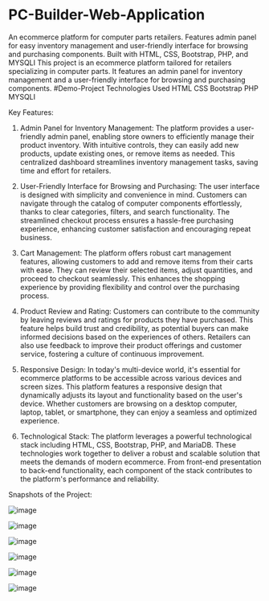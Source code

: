 # PC-Builder-Web-Application
An ecommerce platform for computer parts retailers. Features admin panel for easy inventory management and user-friendly interface for browsing and purchasing components. Built with HTML, CSS, Bootstrap, PHP, and MYSQLI
This project is an ecommerce platform tailored for retailers specializing in computer parts. It features an admin panel for inventory management and a user-friendly interface for browsing and purchasing components. #Demo-Project Technologies Used
HTML
CSS
Bootstrap
PHP
MYSQLI


Key Features:
1. Admin Panel for Inventory Management: The platform provides a user-friendly admin panel, enabling store owners to efficiently manage their product inventory. With intuitive controls, they can easily add new products, update existing ones, or remove items as needed. This centralized dashboard streamlines inventory management tasks, saving time and effort for retailers.

2. User-Friendly Interface for Browsing and Purchasing: The user interface is designed with simplicity and convenience in mind. Customers can navigate through the catalog of computer components effortlessly, thanks to clear categories, filters, and search functionality. The streamlined checkout process ensures a hassle-free purchasing experience, enhancing customer satisfaction and encouraging repeat business.

3. Cart Management: The platform offers robust cart management features, allowing customers to add and remove items from their carts with ease. They can review their selected items, adjust quantities, and proceed to checkout seamlessly. This enhances the shopping experience by providing flexibility and control over the purchasing process.

4. Product Review and Rating: Customers can contribute to the community by leaving reviews and ratings for products they have purchased. This feature helps build trust and credibility, as potential buyers can make informed decisions based on the experiences of others. Retailers can also use feedback to improve their product offerings and customer service, fostering a culture of continuous improvement.

5. Responsive Design: In today's multi-device world, it's essential for ecommerce platforms to be accessible across various devices and screen sizes. This platform features a responsive design that dynamically adjusts its layout and functionality based on the user's device. Whether customers are browsing on a desktop computer, laptop, tablet, or smartphone, they can enjoy a seamless and optimized experience.

6. Technological Stack: The platform leverages a powerful technological stack including HTML, CSS, Bootstrap, PHP, and MariaDB. These technologies work together to deliver a robust and scalable solution that meets the demands of modern ecommerce. From front-end presentation to back-end functionality, each component of the stack contributes to the platform's performance and reliability.

Snapshots of the Project:

![image](https://github.com/MohammadMaaz-Glasswala07/PC-Builder-Web-Application/assets/77775252/fb6a0825-6ad4-4131-870b-8f308154ce54)

![image](https://github.com/MohammadMaaz-Glasswala07/PC-Builder-Web-Application/assets/77775252/3f9f2998-b096-4abf-a1c0-7e3022857938)

![image](https://github.com/MohammadMaaz-Glasswala07/PC-Builder-Web-Application/assets/77775252/01c5b2b5-3b94-455f-a09b-32577b2641d8)

![image](https://github.com/MohammadMaaz-Glasswala07/PC-Builder-Web-Application/assets/77775252/322c9c2b-2357-4cdb-9b1f-45ead92c22ee)

![image](https://github.com/MohammadMaaz-Glasswala07/PC-Builder-Web-Application/assets/77775252/7076e1da-6fe6-4bb1-b211-6156957c710c)

![image](https://github.com/MohammadMaaz-Glasswala07/PC-Builder-Web-Application/assets/77775252/b4e5c61e-2b52-47c3-9903-74360db0dc0d)


